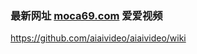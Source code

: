 ### 最新网址 [moca69.com](http://www.moca69.com/?aiaishipin) 爱爱视频

https://github.com/aiaivideo/aiaivideo/wiki
